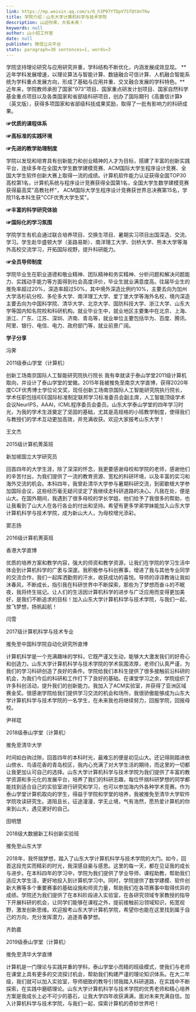 ```yaml
---
link: https://mp.weixin.qq.com/s/O_h3P97YTDpV7SfQtUnTKw
title: 学院介绍｜山东大学计算机科学与技术学院
description: 山迎你来，大有未来！
keywords: null
author: 山小招工作室
date: null
publisher: 微信公众平台
stats: paragraph=38 sentences=1, words=3
---
```

学院坚持理论研究与应用研究并重，学科结构不断优化，内涵发展成效显现。 **近年学科发展增速，以理论算法与智能计算、数链融合可信计算、人机融合智能系统为学科重点发展方向，形成了基础与应用并重、交叉融合发展的学科特色。**近年来，学院教师承担了国家"973"项目、国家重点研发计划项目、国家自然科学基金重点项目以及各类国家和省部级科研项目，创办了国际期刊《高置信计算》（英文版），获得多项国家和省部级科技成果奖励，取得了一批有影响力的科研成果。

**☞优质的课程体系**

**☞高标准的实践环境**

**☞先进的教学助理制度**

学院以发现和培育具有创新能力和创业精神的人才为目标，搭建了丰富的创新实践平台，连续多年在全国大学生数学建模竞赛、ACM国际大学生程序设计竞赛、全国大学生软件创新大赛上取得一流的成绩。计算机软件能力认证获得全国TOP30高校第1名，计算机系统与程序设计竞赛获得全国第1名，全国大学生数学建模竞赛获得最高奖"高教社杯"， ACM国际大学生程序设计竞赛获世界总决赛第15名，学院11名本科生获"CCF优秀大学生奖"。

**☞丰富的科学研究体验**

**☞国际化的学习氛围**

学院学生有机会通过联合培养项目、交换生项目、暑期实习项目出国深造、交流、学习。学生赴华盛顿大学（圣路易斯）、南洋理工大学、剑桥大学、熊本大学等海外高校交流学习，开拓国际视野，提升科研能力。

**☞全员导师制度**

学院毕业生在职业道德和敬业精神、团队精神和务实精神、分析问题和解决问题能力、实践动手能力等方面得到社会高度评价，毕业生就业满意度高。往届毕业生的推免率超过20%，深造率超过50%，其中境外深造比例约10%，主要去向为加州大学洛杉矶分校、多伦多大学、南洋理工大学、爱丁堡大学等海外名校，境内深造主要去向为中国科学院、清华大学、北京大学、国防科技大学、浙江大学、山东大学等国内知名院校和科研机构。就业毕业生中，就业地区主要集中在北京、上海、浙江、广东、江苏、深圳、济南、青岛等，就业单位主要包括华为、百度、腾讯、阿里、银行、电信、电力、政府部门等，就业前景广阔。

**学子分享**

冯霁

2011级泰山学堂（计算机）

创新工场南京国际人工智能研究院执行院长
我有幸就读于泰山学堂2011级计算机取向，并设计了泰山学堂的堂徽。2015年我被推免至南京大学直博，获得2020年度CCF优秀博士学位论文奖，现任创新工场南京国际人工智能研究院执行院长，学术任职包括IEEE国际标准制定联邦学习标准委员会副主席，人工智能顶级学术会议NeurIPS，AAAI，ICML程序委员会委员。山东大学泰山学堂的四年学习时光，为我的学术生涯奠定了坚固的基础，尤其是高规格的小班教学制度，使得我们与教授们的学术互动更加高效，并充满收获。欢迎大家报考山东大学！

王文杰

2015级计算机菁英班

新加坡国立大学研究员

回首四年的大学生涯，除了深深的怀念，我更要感谢母校和学院的老师，感谢他们的辛苦付出，为我们提供了一流的教育资源、宽松的科研环境，以及丰富的实习和海外交流的机会。本科四年，我曾赴清华大学参与暑期科研交流，到密歇根大学参加国际会议，这些经历毫无疑问坚定了我继续走科研道路的决心。凡我在处，便是山大。在国外期间，我遇到了很多母校的学长学姐，他们给予了我很多的帮助，也让我看到了山大人在各行各业的付出和坚持。希望有更多学弟学妹能加入山东大学计算机科学与技术学院，成为新山大人，为母校增光添彩。

窦志扬

2016级计算机菁英班

香港大学直博



优质的培养方案和教学内容，强大的师资和教学资源，让我们在学院的学习生活中体会到计算机科学的广袤与深邃。我积极参与科创赛事，增进了我与其他专业同学的交流合作，我们一起挥洒勤劳的汗水，收获成功的喜悦。导师的谆谆教诲让我如沐春风，不断成长，指引我在科研世界中不断探索，那些为了梦想而奋斗的不眠夜，我将终生铭记。让人们的生活因计算机科学的进步与广泛应用而变得更加美好，是我们不断追求的目标！加入山东大学计算机科学与技术学院，与我们一起，放飞梦想，扬帆起航！

闫雪

2017级计算机科学与技术专业

推免至中国科学院自动化研究所直博

计算机科学是一个充满趣味的学科，它既严谨又生动，能够大大激发我们的好奇心和创造力。山东大学计算机科学与技术学院的学术氛围浓厚，老师们认真严谨，为我们的学习科研创造了良好的条件。学院给我们本科生提供了很多接触前沿科研的机会，为我们今后的科研和工作打下了良好的基础。在课堂学习之余，学院组织了许多科创活动，提升我们的创新能力。我加入了ACM实验室，并获得了亚洲区域赛金奖。很感谢学院给我们提供学习交流的机会和场所，我很骄傲能够成为山东大学计算机科学与技术学院的一名学生，在未来我也将继续努力，回报学院，回报母校。

尹祥琨

2018级泰山学堂（计算机）

推免至清华大学

时间如白驹过隙，回首四年的本科时光，最难忘的便是初见山大。还记得刚踏进依山傍水、鸟语花香的青岛校区，我内心充满了对大学生活的期待，而这里的一切都让我更加认可自己的选择。山东大学计算机科学与技术学院为我们提供了丰富的教学资源和多元化的发展平台，培养了我们的科研志趣，每位怀揣科研梦想的同学都能找到适合自己的实验室进行研究和学习，也可以参加海内外各种学术竞赛。作为泰山学堂计算机取向的学生，得益于学院和学堂的培养，我被推免至清华大学软件学院攻读研究生。道阻且长，征途漫漫，学无止境，气有浩然，愿热爱计算机的你来到山大，遇见更好的自己。



田明慧

2018级大数据新工科创新实验班

推免至山东大学

2018年，我怀揣梦想，踏入了山东大学计算机科学与技术学院的大门。如今，回首这段充实而精彩的时光，我深感自豪与感恩。这里的每一天，都在见证我的成长与进步。在本科四年的学习中，学院为我们提供了学业导师、课程助教，帮助我们适应大学生活，更好地投入到计算机学习中。同时，学院提供了数学建模、软件创新大赛等多个重要赛事的基础设施和师资力量，帮助我们在各项赛事中取得优异的成绩。学院还为我们提供了在本科阶段进入实验室，在各研究领域专家教授的指导下开展科研的机会，让同学们能够在课程之外，提前接触前沿领域知识，拓宽视野，激发创新思维。欢迎报考山东大学计算机学院，希望你也能在这里找到属于自己的方向，充分发挥潜力，追逐青春梦想。

齐韵嘉

2019级泰山学堂（计算机）

推免至清华大学直博

计算机是一门理论与实践并重的学科，泰山学堂小而精的班级模式，使我们与老师在课堂上具有更多的交流探讨机会，帮助我们构建严谨的理论知识体系。在大二年级，我们就可以加入实验室，导师细致的教导引领我踏入科研道路，在实践中不断探索，在实践中磨砺理论。山东大学计算机科学与技术学院的优秀老师和精心培养方案是我成长上必不可少的基石，让我大学四年收获满满，面对未来充满自信。加入计算机科学与技术学院，与我们一起，探索计算机的奇妙世界吧！
